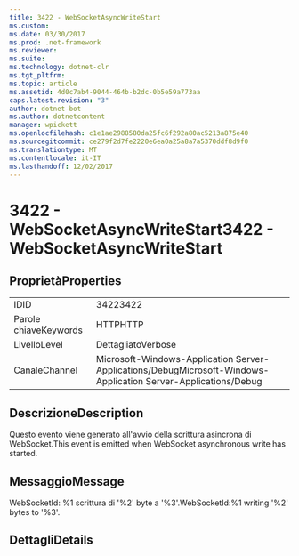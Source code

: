 ```yaml
---
title: 3422 - WebSocketAsyncWriteStart
ms.custom: 
ms.date: 03/30/2017
ms.prod: .net-framework
ms.reviewer: 
ms.suite: 
ms.technology: dotnet-clr
ms.tgt_pltfrm: 
ms.topic: article
ms.assetid: 4d0c7ab4-9044-464b-b2dc-0b5e59a773aa
caps.latest.revision: "3"
author: dotnet-bot
ms.author: dotnetcontent
manager: wpickett
ms.openlocfilehash: c1e1ae2988580da25fc6f292a80ac5213a875e40
ms.sourcegitcommit: ce279f2d7fe2220e6ea0a25a8a7a5370ddf8d9f0
ms.translationtype: MT
ms.contentlocale: it-IT
ms.lasthandoff: 12/02/2017
---
```

# <a name="3422---websocketasyncwritestart"></a><span data-ttu-id="94f79-102">3422 - WebSocketAsyncWriteStart</span><span class="sxs-lookup"><span data-stu-id="94f79-102">3422 - WebSocketAsyncWriteStart</span></span>
## <a name="properties"></a><span data-ttu-id="94f79-103">Proprietà</span><span class="sxs-lookup"><span data-stu-id="94f79-103">Properties</span></span>  
  
|||  
|-|-|  
|<span data-ttu-id="94f79-104">ID</span><span class="sxs-lookup"><span data-stu-id="94f79-104">ID</span></span>|<span data-ttu-id="94f79-105">3422</span><span class="sxs-lookup"><span data-stu-id="94f79-105">3422</span></span>|  
|<span data-ttu-id="94f79-106">Parole chiave</span><span class="sxs-lookup"><span data-stu-id="94f79-106">Keywords</span></span>|<span data-ttu-id="94f79-107">HTTP</span><span class="sxs-lookup"><span data-stu-id="94f79-107">HTTP</span></span>|  
|<span data-ttu-id="94f79-108">Livello</span><span class="sxs-lookup"><span data-stu-id="94f79-108">Level</span></span>|<span data-ttu-id="94f79-109">Dettagliato</span><span class="sxs-lookup"><span data-stu-id="94f79-109">Verbose</span></span>|  
|<span data-ttu-id="94f79-110">Canale</span><span class="sxs-lookup"><span data-stu-id="94f79-110">Channel</span></span>|<span data-ttu-id="94f79-111">Microsoft-Windows-Application Server-Applications/Debug</span><span class="sxs-lookup"><span data-stu-id="94f79-111">Microsoft-Windows-Application Server-Applications/Debug</span></span>|  
  
## <a name="description"></a><span data-ttu-id="94f79-112">Descrizione</span><span class="sxs-lookup"><span data-stu-id="94f79-112">Description</span></span>  
 <span data-ttu-id="94f79-113">Questo evento viene generato all'avvio della scrittura asincrona di WebSocket.</span><span class="sxs-lookup"><span data-stu-id="94f79-113">This event is emitted when WebSocket asynchronous write has started.</span></span>  
  
## <a name="message"></a><span data-ttu-id="94f79-114">Messaggio</span><span class="sxs-lookup"><span data-stu-id="94f79-114">Message</span></span>  
 <span data-ttu-id="94f79-115">WebSocketId: %1 scrittura di '%2' byte a '%3'.</span><span class="sxs-lookup"><span data-stu-id="94f79-115">WebSocketId:%1 writing '%2' bytes to '%3'.</span></span>  
  
## <a name="details"></a><span data-ttu-id="94f79-116">Dettagli</span><span class="sxs-lookup"><span data-stu-id="94f79-116">Details</span></span>
